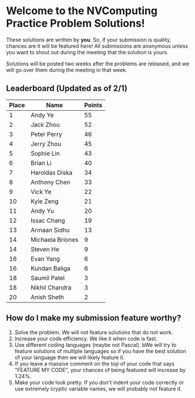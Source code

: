 # Welcome to the NVComputing Practice Problem Solutions!
These solutions are written by **you**. So, if your submission is quality, chances are it will be featured here! All submissions are anonymous unless you want to
shout out during the meeting that the solution is yours.

Solutions will be posted two weeks after the problems are released, and we will go over them during the meeting in that week.

## Leaderboard (Updated as of 2/1)
| Place | Name | Points |
| ----------- | ----------- | ----------- |
| 1 | Andy Ye | 55 | 
| 2 | Jack Zhou | 52 | 
| 3 | Peter Perry | 46 | 
| 4 | Jerry Zhou | 45 | 
| 5 | Sophie Lin | 43 | 
| 6 | Brian Li | 40 | 
| 7 | Haroldas Diska | 34 | 
| 8 | Anthony Chen | 33 | 
| 9 | Vick Ye | 22 | 
| 10 | Kyle Zeng | 21 | 
| 11 | Andy Yu | 20 | 
| 12 | Issac Chang | 19 | 
| 13 | Armaan Sidhu | 13 | 
| 14 | Michaela Briones | 9 | 
| 14 | Steven He | 9 | 
| 16 | Evan Yang | 6 | 
| 16 | Kundan Baliga | 6 | 
| 18 | Saumil Patel | 3 | 
| 18 | Nikhil Chandra | 3 | 
| 20 | Anish Sheth | 2 | 



## How do I make my submission feature worthy?
1. Solve the problem. We will not feature solutions that do not work.
2. Increase your code efficiency. We like it when code is fast.
3. Use different coding languages (maybe not Pascal). bWe will try to feature solutions of multiple languages so if you have the best solution of your language
then we will likely feature it.
4. If you leave a massive comment on the top of your code that says "FEATURE MY CODE", your chances of being featured will increase by 1.24%.
5. Make your code look pretty. If you don't indent your code correctly or use extremely cryptic variable names, we will probably not feature it.
